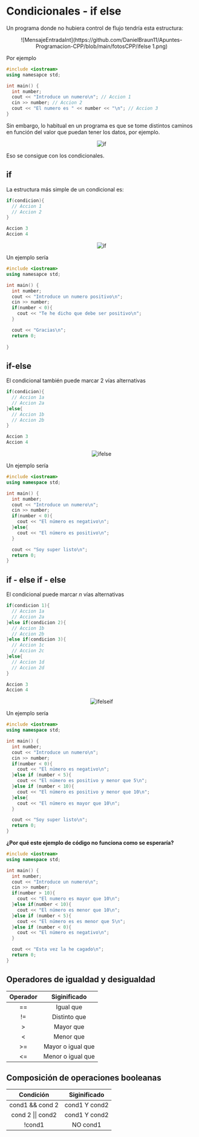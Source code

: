 # Condicionales - if else

Un programa donde no hubiera control de flujo tendría esta estructura:
<p align="center">
![MensajeEntradaInt](https://github.com/DanielBraun11/Apuntes-Programacion-CPP/blob/main/fotosCPP/ifelse 1.png)

Por ejemplo

```cpp
#include <iostream>
using namesapce std;

int main() {
  int number;
  cout << "Introduce un numero\n"; // Accion 1
  cin >> number; // Accion 2
  cout << "El numero es " << number << "\n"; // Accion 3
}
``` 

Sin embargo, lo habitual en un programa es que se tome distintos caminos en función del valor que puedan tener los datos, por ejemplo.
<p align="center">
<img src="./images/if.png" alt="if"/>
</p>

Eso se consigue con los condicionales. 

## if

La estructura más simple de un condicional es:

```cpp
if(condicion){
  // Accion 1
  // Accion 2
}

Accion 3
Accion 4
```
<p align="center">
<img src="./images/ifsimple.png" alt="if"/>
</p>

Un ejemplo sería

```cpp
#include <iostream>
using namesapce std;

int main() {
  int number;
  cout << "Introduce un numero positivo\n";
  cin >> number;
  if(number < 0){
    cout << "Te he dicho que debe ser positivo\n";
  }

  cout << "Gracias\n";
  return 0;
  
}
```

## if-else

El condicional también puede marcar 2 vías alternativas

```cpp
if(condicion){
  // Accion 1a
  // Accion 2a
}else{
  // Accion 1b
  // Accion 2b
}

Accion 3
Accion 4
```

<p align="center">
<img src="./images/ifelse.png" alt="ifelse"/>
</p>

Un ejemplo sería

```cpp
#include <iostream>
using namespace std;

int main() {
  int number;
  cout << "Introduce un numero\n";
  cin >> number;
  if(number < 0){
    cout << "El número es negativo\n";
  }else{
    cout << "El número es positivo\n";
  }

  cout << "Soy super listo\n";
  return 0;
}
```

## if - else if - else

El condicional puede marcar _n_ vías alternativas

```cpp
if(condicion 1){
  // Accion 1a
  // Accion 2a
}else if(condicion 2){
  // Accion 1b
  // Accion 2b
}else if(condicion 3){
  // Accion 1c
  // Accion 2c
}else{
  // Accion 1d
  // Accion 2d
}

Accion 3
Accion 4
```

<p align="center">
<img src="./images/ifelseif.png" alt="ifelseif"/>
</p>

Un ejemplo sería

```cpp
#include <iostream>
using namespace std;

int main() {
  int number;
  cout << "Introduce un numero\n";
  cin >> number;
  if(number < 0){
    cout << "El número es negativo\n";
  }else if (number < 5){
    cout << "El número es positivo y menor que 5\n";
  }else if (number < 10){
    cout << "El número es positivo y menor que 10\n";
  }else{
    cout << "El número es mayor que 10\n";
  }

  cout << "Soy super listo\n";
  return 0;
}
```

**¿Por qué este ejemplo de código no funciona como se esperaría?**

```cpp
#include <iostream>
using namespace std;

int main() {
  int number;
  cout << "Introduce un numero\n";
  cin >> number;
  if(number > 10){
    cout << "El numero es mayor que 10\n";
  }else if(number < 10){
    cout << "El número es menor que 10\n";
  }else if (number < 5){
    cout << "El número es es menor que 5\n";
  }else if (number < 0){
    cout << "El número es negativo\n";
  }

  cout << "Esta vez la he cagado\n";
  return 0;
}
```

## Operadores de igualdad y desigualdad

|**Operador**|**Siginificado**   	|
|:--------:	|:-----------------:	|
|    ==    	|     Igual que     	|
|    !=    	|    Distinto que   	|
|     >    	|     Mayor que     	|
|     <    	|     Menor que     	|
|    >=    	| Mayor o igual que 	|
|    <=    	| Menor o igual que 	|

## Composición de operaciones booleanas

|   **Condición**   | **Siginificado** |
| :---------------: | :--------------: |
|  cond1 && cond 2  |  cond1 Y cond2   |
| cond 2 \|\| cond2 |  cond1 Y cond2   |
|      !cond1       |     NO cond1     |
